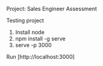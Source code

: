 Project: Sales Engineer Assessment

Testing project

1. Install node
2. npm install -g serve
3. serve -p 3000

Run [http://localhost:3000]
